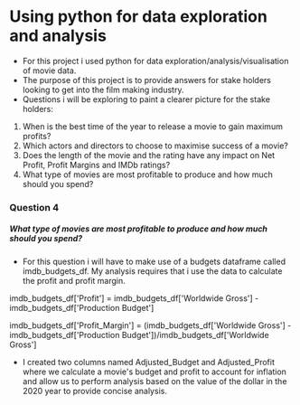 # Using python for data exploration and analysis

* For this project i used python for data exploration/analysis/visualisation of movie data.
* The purpose of this project is to provide answers for stake holders looking to get into the film making industry.
* Questions i will be exploring to paint a clearer picture for the stake holders:
1. When is the best time of the year to release a movie to gain maximum profits?
2. Which actors and directors to choose to maximise success of a movie?
3. Does the length of the movie and the rating have any impact on Net Profit, Profit Margins and IMDb ratings?
4. What type of movies are most profitable to produce and how much should you spend?

### Question 4
##### What type of movies are most profitable to produce and how much should you spend?

* For this question i will have to  make use of a budgets dataframe called imdb_budgets_df. My analysis requires that i use the data to calculate the profit and profit margin.

imdb_budgets_df['Profit'] = imdb_budgets_df['Worldwide Gross'] - imdb_budgets_df['Production Budget']

imdb_budgets_df['Profit_Margin'] = (imdb_budgets_df['Worldwide Gross'] - 
                                    imdb_budgets_df['Production Budget'])/imdb_budgets_df['Worldwide Gross']
                                    
* I created two columns named Adjusted_Budget and Adjusted_Profit where we calculate a movie's budget and profit to account for inflation and allow us to perform analysis based on the value of the dollar in the 2020 year to provide concise analysis.
                                    
                                    
